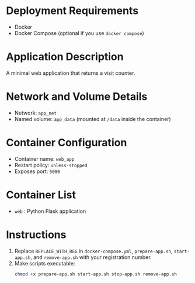 # Deployment Requirements
- Docker
- Docker Compose (optional if you use `docker compose`)

# Application Description
A minimal web application that returns a visit counter.

# Network and Volume Details
- Network: `app_net`
- Named volume: `app_data` (mounted at `/data` inside the container)

# Container Configuration
- Container name: `web_app`
- Restart policy: `unless-stopped`
- Exposes port: `5000`

# Container List
- `web` : Python Flask application

# Instructions
1. Replace `REPLACE_WITH_REG` in `docker-compose.yml`, `prepare-app.sh`, `start-app.sh`, and `remove-app.sh` with your registration number.
2. Make scripts executable:
   ```bash
   chmod +x prepare-app.sh start-app.sh stop-app.sh remove-app.sh

